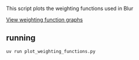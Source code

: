 This script plots the weighting functions used in Blur

[View weighting function graphs](weighting_functions.pdf)

## running

```
uv run plot_weighting_functions.py
```
